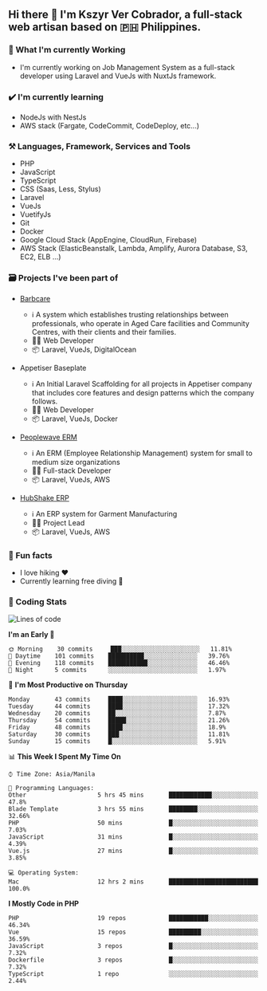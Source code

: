 ## Hi there 👋 I'm Kszyr Ver Cobrador, a full-stack web artisan based on 🇵🇭 Philippines.

### 🚀 What I'm currently Working

- I'm currently working on Job Management System as a full-stack developer using Laravel and VueJs with NuxtJs framework.

### ✔️ I'm currently learning

- NodeJs with NestJs
- AWS stack (Fargate, CodeCommit, CodeDeploy, etc...)

### ⚒️ Languages, Framework, Services and Tools
- PHP
- JavaScript
- TypeScript
- CSS (Saas, Less, Stylus)
- Laravel
- VueJs
- VuetifyJs
- Git
- Docker
- Google Cloud Stack (AppEngine, CloudRun, Firebase)
- AWS Stack (ElasticBeanstalk, Lambda, Amplify, Aurora Database, S3, EC2, ELB ...)


### 🗃 Projects I've been part of

- <a href="https://appetiser.com.au/portfolio/barbcare" target="_blank">Barbcare</a>

  - ℹ️ A system which establishes trusting relationships between professionals, who operate in Aged Care facilities and Community Centres, with their clients and their families.
  - 👨‍💻 Web Developer
  - 📦 Laravel, VueJs, DigitalOcean

- Appetiser Baseplate

  - ℹ️ An Initial Laravel Scaffolding for all projects in Appetiser company that includes core features and design patterns which the company follows.
  - 👨‍💻 Web Developer
  - 📦 Laravel, VueJs, Docker

- <a href="https://peoplewave.co" target="_blank">Peoplewave ERM</a>

  - ℹ️ An ERM (Employee Relationship Management) system for small to medium size organizations
  - 👨‍💻 Full-stack Developer
  - 📦 Laravel, VueJs, AWS

- <a href="https://www.posbang.com/garment-erp" target="_blank">HubShake ERP</a>

  - ℹ️ An ERP system for Garment Manufacturing
  - 👨‍💻 Project Lead
  - 📦 Laravel, VueJs, AWS

### 🌴 Fun facts

- I love hiking ❤️
- Currently learning free diving 🥽

### 🌟 Coding Stats

<!-- WakaTime Stats -->

<!--START_SECTION:waka-->
![Lines of code](https://img.shields.io/badge/From%20Hello%20World%20I%27ve%20Written-489371%20lines%20of%20code-blue)

**I'm an Early 🐤** 

```text
🌞 Morning    30 commits     ███░░░░░░░░░░░░░░░░░░░░░░   11.81% 
🌆 Daytime    101 commits    ██████████░░░░░░░░░░░░░░░   39.76% 
🌃 Evening    118 commits    ███████████░░░░░░░░░░░░░░   46.46% 
🌙 Night      5 commits      ░░░░░░░░░░░░░░░░░░░░░░░░░   1.97%

```
📅 **I'm Most Productive on Thursday** 

```text
Monday       43 commits     ████░░░░░░░░░░░░░░░░░░░░░   16.93% 
Tuesday      44 commits     ████░░░░░░░░░░░░░░░░░░░░░   17.32% 
Wednesday    20 commits     ██░░░░░░░░░░░░░░░░░░░░░░░   7.87% 
Thursday     54 commits     █████░░░░░░░░░░░░░░░░░░░░   21.26% 
Friday       48 commits     ████░░░░░░░░░░░░░░░░░░░░░   18.9% 
Saturday     30 commits     ███░░░░░░░░░░░░░░░░░░░░░░   11.81% 
Sunday       15 commits     █░░░░░░░░░░░░░░░░░░░░░░░░   5.91%

```


📊 **This Week I Spent My Time On** 

```text
⌚︎ Time Zone: Asia/Manila

💬 Programming Languages: 
Other                    5 hrs 45 mins       ████████████░░░░░░░░░░░░░   47.8% 
Blade Template           3 hrs 55 mins       ████████░░░░░░░░░░░░░░░░░   32.66% 
PHP                      50 mins             █░░░░░░░░░░░░░░░░░░░░░░░░   7.03% 
JavaScript               31 mins             █░░░░░░░░░░░░░░░░░░░░░░░░   4.39% 
Vue.js                   27 mins             █░░░░░░░░░░░░░░░░░░░░░░░░   3.85%

💻 Operating System: 
Mac                      12 hrs 2 mins       █████████████████████████   100.0%

```

**I Mostly Code in PHP** 

```text
PHP                      19 repos            ███████████░░░░░░░░░░░░░░   46.34% 
Vue                      15 repos            █████████░░░░░░░░░░░░░░░░   36.59% 
JavaScript               3 repos             █░░░░░░░░░░░░░░░░░░░░░░░░   7.32% 
Dockerfile               3 repos             █░░░░░░░░░░░░░░░░░░░░░░░░   7.32% 
TypeScript               1 repo              ░░░░░░░░░░░░░░░░░░░░░░░░░   2.44%

```



<!--END_SECTION:waka-->
